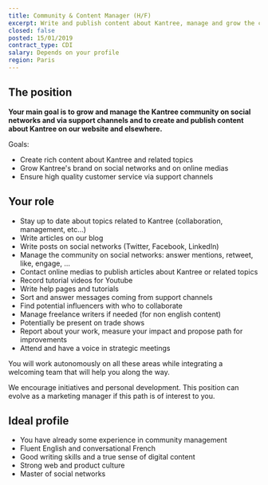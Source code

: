 ```yaml
---
title: Community & Content Manager (H/F)
excerpt: Write and publish content about Kantree, manage and grow the community
closed: false
posted: 15/01/2019
contract_type: CDI
salary: Depends on your profile
region: Paris
---
```

## The position

**Your main goal is to grow and manage the Kantree community on social networks and via support channels and to create and publish content about Kantree on our website and elsewhere.**

Goals:
- Create rich content about Kantree and related topics
- Grow Kantree's brand on social networks and on online medias
- Ensure high quality customer service via support channels

## Your role

- Stay up to date about topics related to Kantree (collaboration, management, etc...)
- Write articles on our blog
- Write posts on social networks (Twitter, Facebook, LinkedIn)
- Manage the community on social networks: answer mentions, retweet, like, engage, ...
- Contact online medias to publish articles about Kantree or related topics
- Record tutorial videos for Youtube
- Write help pages and tutorials
- Sort and answer messages coming from support channels
- Find potential influencers with who to collaborate
- Manage freelance writers if needed (for non english content)
- Potentially be present on trade shows
- Report about your work, measure your impact and propose path for improvements
- Attend and have a voice in strategic meetings

You will work autonomously on all these areas while integrating a welcoming team that will help you along the way.

We encourage initiatives and personal development. This position can evolve as a marketing manager if this path is of interest to you.

## Ideal profile

- You have already some experience in community management
- Fluent English and conversational French
- Good writing skills and a true sense of digital content
- Strong web and product culture
- Master of social networks 


